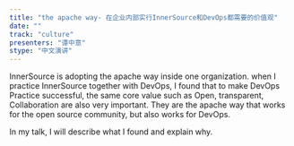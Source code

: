 ```yaml
---
title: "the apache way- 在企业内部实行InnerSource和DevOps都需要的价值观"
date: "" 
track: "culture"
presenters: "谭中意"
stype: "中文演讲"
---
```

InnerSource is adopting the apache way inside one organization. when I practice InnerSource together with DevOps, I found that to make DevOps Practice successful, the same core value such as Open, transparent, Collaboration are also very important. They are the apache way that works for the open source community, but also works for DevOps.
 

 In my talk, I will describe what I found and explain why.